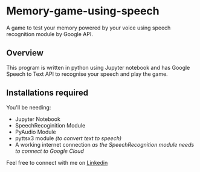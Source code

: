 # Memory-game-using-speech
 A game to test your memory powered by your voice using speech recognition module by Google API.

## Overview
This program is written in python using Jupyter notebook and has Google Speech to Text API to recognise your speech and play the game.

## Installations required
You'll be needing:
* Jupyter Notebook
* SpeechRecoginition Module
* PyAudio Module
* pyttsx3 module *(to convert text to speech)*
* A working internet connection *as the SpeechRecognition module needs to connect to Google Cloud*

Feel free to connect with me on [Linkedin](https://www.linkedin.com/in/sanskritikhare/)
